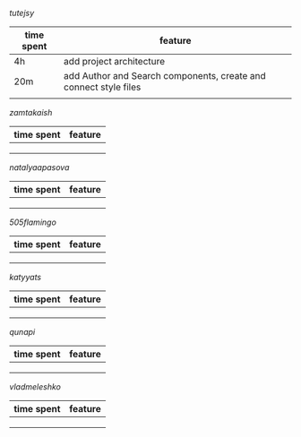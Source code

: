 *tutejsy*

| time spent | feature |
|-------------|-------------|
| 4h | add project architecture |
| 20m | add Author and Search components, create and connect style files |
|  |  |


*zamtakaish*

| time spent | feature |
|-------------|-------------|
|  |  |
|  |  |
|  |  |

*natalyaapasova*

| time spent | feature |
|-------------|-------------|
|  |  |
|  |  |
|  |  |

*505flamingo*

| time spent | feature |
|-------------|-------------|
|  |  |
|  |  |
|  |  |

*katyyats*

| time spent | feature |
|-------------|-------------|
|  |  |
|  |  |
|  |  |

*qunapi*

| time spent | feature |
|-------------|-------------|
|  |  |
|  |  |
|  |  |

*vladmeleshko*

| time spent | feature |
|-------------|-------------|
|  |  |
|  |  |
|  |  |